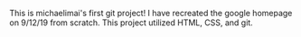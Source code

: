 This is michaelimai's first git project! I have recreated the google homepage on 9/12/19 from scratch. This project utilized HTML, CSS, and git.